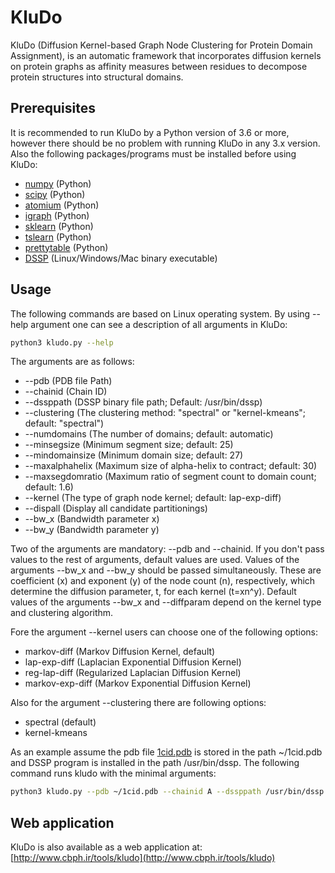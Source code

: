 # KluDo
KluDo (Diffusion Kernel-based Graph Node Clustering for Protein Domain Assignment), is an automatic framework that incorporates diffusion kernels on protein graphs as affinity measures between residues to decompose protein structures into structural domains.


## Prerequisites
It is recommended to run KluDo by a Python version of 3.6 or more, however there should be no problem with running KluDo in any 3.x version. Also the following packages/programs must be installed before using KluDo:
* [numpy](https://numpy.org/) (Python)
* [scipy](https://www.scipy.org/) (Python)
* [atomium](https://atomium.samireland.com/) (Python)
* [igraph](https://igraph.org/python/) (Python)
* [sklearn](http://scikit-learn.github.io/stable) (Python)
* [tslearn](https://tslearn.readthedocs.io/) (Python)
* [prettytable](https://pypi.org/project/PrettyTable/) (Python)
* [DSSP](https://swift.cmbi.umcn.nl/gv/dssp/) (Linux/Windows/Mac binary executable)

## Usage
The following commands are based on Linux operating system. By using --help argument one can see a description of all arguments in KluDo:
```sh
python3 kludo.py --help
```
The arguments are as follows:
*  --pdb (PDB file Path)
*  --chainid (Chain ID)
*  --dssppath (DSSP binary file path; Default: /usr/bin/dssp)
*  --clustering (The clustering method: "spectral" or "kernel-kmeans"; default: "spectral")
*  --numdomains (The number of domains; default: automatic)
*  --minsegsize (Minimum segment size; default: 25)
*  --mindomainsize (Minimum domain size; default: 27)
*  --maxalphahelix (Maximum size of alpha-helix to contract; default: 30)
*  --maxsegdomratio (Maximum ratio of segment count to domain count; default: 1.6)
*  --kernel (The type of graph node kernel; default: lap-exp-diff)
*  --dispall (Display all candidate partitionings)
*  --bw_x (Bandwidth parameter x)
*  --bw_y (Bandwidth parameter y)

Two of the arguments are mandatory: --pdb and --chainid. If you don't pass values to the rest of arguments, default values are used. Values of the arguments --bw_x and --bw_y should be passed simultaneously. These are coefficient (x) and exponent (y) of the node count (n), respectively, which determine the diffusion parameter, t, for each kernel (t=xn^y). Default values of the arguments --bw_x and --diffparam depend on the kernel type and clustering algorithm.

Fore the argument --kernel users can choose one of the following options:
* markov-diff (Markov Diffusion Kernel, default)
* lap-exp-diff (Laplacian Exponential Diffusion Kernel)
* reg-lap-diff (Regularized Laplacian Diffusion Kernel)
* markov-exp-diff (Markov Exponential Diffusion Kernel)

Also for the argument --clustering there are following options:
* spectral (default)
* kernel-kmeans

As an example assume the pdb file [1cid.pdb](https://files.rcsb.org/download/1CID.pdb) is stored in the path ~/1cid.pdb and DSSP program is installed in the path /usr/bin/dssp. The following command runs kludo with the minimal arguments:

```sh
python3 kludo.py --pdb ~/1cid.pdb --chainid A --dssppath /usr/bin/dssp
```
## Web application
KluDo is also available as a web application at: [http://www.cbph.ir/tools/kludo](http://www.cbph.ir/tools/kludo)
